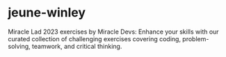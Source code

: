 # jeune-winley
Miracle Lad 2023 exercises by Miracle Devs: Enhance your skills with our curated collection of challenging exercises covering coding, problem-solving, teamwork, and critical thinking.
